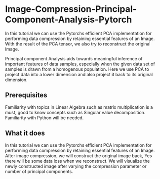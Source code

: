 # Image-Compression-Principal-Component-Analysis-Pytorch
In this tutorial we can use the Pytorchs efficient PCA implementation for performing data compression by retaining essential features of an Image. With the result of the PCA tensor, we also try to reconstruct the original Image.

Principal component Analysis aids towards meaningful inference of important features of data samples, especially when the given data set of samples is drawn from a homogenous population. Here we use PCA to project data into a lower dimension and also project it back to its original dimension. 

## Prerequisites 
Familiarity with topics in Linear Algebra such as matrix multiplication is a must, good to know concepts such as Singular value decomposition. Familiarity with Python will be needed.

## What it does
In this tutorial we can use the Pytorchs efficient PCA implementation for performing data compression by retaining essential features of an Image. After image compression, we will construct the original image back, Yes there will be some data loss when we reconstruct. We will visualize the newly constructed image after varying the compression parameter or number of principal components.
